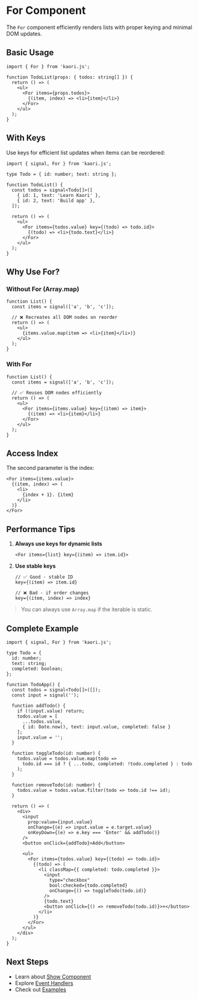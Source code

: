 # For Component

The `For` component efficiently renders lists with proper keying and minimal DOM updates.

## Basic Usage

```tsx
import { For } from 'kaori.js';

function TodoList(props: { todos: string[] }) {
  return () => (
    <ul>
      <For items={props.todos}>
        {(item, index) => <li>{item}</li>}
      </For>
    </ul>
  );
}
```

## With Keys

Use keys for efficient list updates when items can be reordered:

```tsx
import { signal, For } from 'kaori.js';

type Todo = { id: number; text: string };

function TodoList() {
  const todos = signal<Todo[]>([
    { id: 1, text: 'Learn Kaori' },
    { id: 2, text: 'Build app' },
  ]);

  return () => (
    <ul>
      <For items={todos.value} key={(todo) => todo.id}>
        {(todo) => <li>{todo.text}</li>}
      </For>
    </ul>
  );
}
```

## Why Use For?

### Without For (Array.map)

```tsx
function List() {
  const items = signal(['a', 'b', 'c']);

  // ❌ Recreates all DOM nodes on reorder
  return () => (
    <ul>
      {items.value.map(item => <li>{item}</li>)}
    </ul>
  );
}
```

### With For

```tsx
function List() {
  const items = signal(['a', 'b', 'c']);

  // ✅ Reuses DOM nodes efficiently
  return () => (
    <ul>
      <For items={items.value} key={(item) => item}>
        {(item) => <li>{item}</li>}
      </For>
    </ul>
  );
}
```

## Access Index

The second parameter is the index:

```tsx
<For items={items.value}>
  {(item, index) => (
    <li>
      {index + 1}. {item}
    </li>
  )}
</For>
```


## Performance Tips

1. **Always use keys for dynamic lists**
   ```tsx
   <For items={list} key={(item) => item.id}>
   ```

2. **Use stable keys**
   ```tsx
   // ✅ Good - stable ID
   key={(item) => item.id}

   // ❌ Bad - if order changes
   key={(item, index) => index}
   ```

> You can always use `Array.map` if the iterable is static.

## Complete Example

```tsx
import { signal, For } from 'kaori.js';

type Todo = {
  id: number;
  text: string;
  completed: boolean;
};

function TodoApp() {
  const todos = signal<Todo[]>([]);
  const input = signal('');

  function addTodo() {
    if (!input.value) return;
    todos.value = [
      ...todos.value,
      { id: Date.now(), text: input.value, completed: false }
    ];
    input.value = '';
  }

  function toggleTodo(id: number) {
    todos.value = todos.value.map(todo =>
      todo.id === id ? { ...todo, completed: !todo.completed } : todo
    );
  }

  function removeTodo(id: number) {
    todos.value = todos.value.filter(todo => todo.id !== id);
  }

  return () => (
    <div>
      <input
        prop:value={input.value}
        onChange={(e) => input.value = e.target.value}
        onKeyDown={(e) => e.key === 'Enter' && addTodo()}
      />
      <button onClick={addTodo}>Add</button>

      <ul>
        <For items={todos.value} key={(todo) => todo.id}>
          {(todo) => (
            <li classMap={{ completed: todo.completed }}>
              <input
                type="checkbox"
                bool:checked={todo.completed}
                onChange={() => toggleTodo(todo.id)}
              />
              {todo.text}
              <button onClick={() => removeTodo(todo.id)}>×</button>
            </li>
          )}
        </For>
      </ul>
    </div>
  );
}
```

## Next Steps

- Learn about [Show Component](/guide/show)
- Explore [Event Handlers](/guide/events)
- Check out [Examples](/examples/todo-list)
